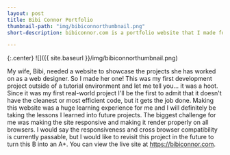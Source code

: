 ```yaml
---
layout: post
title: Bibi Connor Portfolio
thumbnail-path: "img/bibiconnorthumbnail.png"
short-description: bibiconnor.com is a portfolio website that I made for my wife.

---
```


{:.center}
![]({{ site.baseurl }}/img/bibiconnorthumbnail.png)

My wife, Bibi, needed a website to showcase the projects she has worked on as a web designer. So I made her one! This was my first development project outside of a tutorial environment and let me tell you... it was a hoot. Since it was my first real-world project I'll be the first to admit that it doesn't have the cleanest or most efficient code, but it gets the job done. Making this website was a huge learning experience for me and I will definitely be taking the lessons I learned into future projects. The biggest challenge for me was making the site responsive and making it render properly on all browsers. I would say the responsiveness and cross browser compatibility is currently passable, but I would like to revisit this project in the future to turn this B into an A+. You can view the live site at https://bibiconnor.com.
